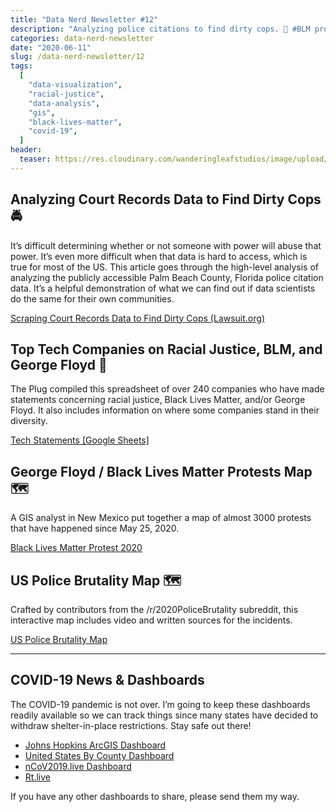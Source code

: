```yaml
---
title: "Data Nerd Newsletter #12"
description: "Analyzing police citations to find dirty cops. 🚨 #BLM protests and police violence maps. 🗺 Spreadsheet of tech statements on racial justice. 📢"
categories: data-nerd-newsletter
date: "2020-06-11"
slug: /data-nerd-newsletter/12
tags:
  [
    "data-visualization",
    "racial-justice",
    "data-analysis",
    "gis",
    "black-lives-matter",
    "covid-19",
  ]
header:
  teaser: https://res.cloudinary.com/wanderingleafstudios/image/upload/v1587682706/chrisjmears.com/data-nerd-newsletter-og.jpg
---
```


## Analyzing Court Records Data to Find Dirty Cops 🚔

It’s difficult determining whether or not someone with power will abuse that power. It’s even more difficult when that data is hard to access, which is true for most of the US. This article goes through the high-level analysis of analyzing the publicly accessible Palm Beach County, Florida police citation data. It’s a helpful demonstration of what we can find out if data scientists do the same for their own communities.

[Scraping Court Records Data to Find Dirty Cops (Lawsuit.org)](https://lawsuit.org/keeping-cops-accountable/)

## Top Tech Companies on Racial Justice, BLM, and George Floyd 📢

The Plug compiled this spreadsheet of over 240 companies who have made statements concerning racial justice, Black Lives Matter, and/or George Floyd. It also includes information on where some companies stand in their diversity.

[Tech Statements [Google Sheets]](https://docs.google.com/spreadsheets/d/1OZx-_tm3PPyx6-ZJAST1xxOJRfn7KfYDjDT6JedrTfs/edit#gid=0)

## George Floyd / Black Lives Matter Protests Map 🗺

A GIS analyst in New Mexico put together a map of almost 3000 protests that have happened since May 25, 2020.

[Black Lives Matter Protest 2020](https://www.creosotemaps.com/blm2020/index.html)

## US Police Brutality Map 🗺

Crafted by contributors from the /r/2020PoliceBrutality subreddit, this interactive map includes video and written sources for the incidents.

[US Police Brutality Map](https://846policebrutality.com/)

---

## COVID-19 News & Dashboards

The COVID-19 pandemic is not over. I’m going to keep these dashboards readily available so we can track things since many states have decided to withdraw shelter-in-place restrictions. Stay safe out there!

- [Johns Hopkins ArcGIS Dashboard](https://www.arcgis.com/apps/opsdashboard/index.html#/bda7594740fd40299423467b48e9ecf6)
- [United States By County Dashboard](https://app.powerbi.com/view?r=eyJrIjoiMDkzZjQwNDMtZmI1Zi00YmVkLWExMTMtNDRjMjcwNWQ5ZGExIiwidCI6IjE1MjgxOGIxLTdmMTUtNDM3YS1hYzBiLTkyNDQwNzgwMzQ0ZCIsImMiOjN9&fbclid=IwAR0sB3j-SvuYu8dxdwSMX8Pp20m3eSBO7a5v6C1e6W6WgRrWn3-TwWz9IuA)
- [nCoV2019.live Dashboard](https://ncov2019.live)
- [Rt.live](https://rt.live)

If you have any other dashboards to share, please send them my way.
